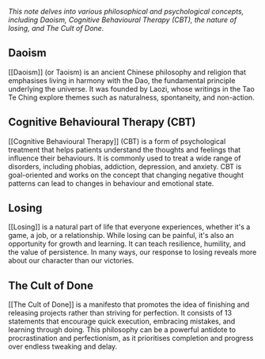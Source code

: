 *This note delves into various philosophical and psychological concepts, including Daoism, Cognitive Behavioural Therapy (CBT), the nature of losing, and The Cult of Done.*
## Daoism

[[Daoism]] (or Taoism) is an ancient Chinese philosophy and religion that emphasises living in harmony with the Dao, the fundamental principle underlying the universe. It was founded by Laozi, whose writings in the Tao Te Ching explore themes such as naturalness, spontaneity, and non-action.

## Cognitive Behavioural Therapy (CBT)

[[Cognitive Behavioural Therapy]] (CBT) is a form of psychological treatment that helps patients understand the thoughts and feelings that influence their behaviours. It is commonly used to treat a wide range of disorders, including phobias, addiction, depression, and anxiety. CBT is goal-oriented and works on the concept that changing negative thought patterns can lead to changes in behaviour and emotional state.

## Losing

[[Losing]] is a natural part of life that everyone experiences, whether it's a game, a job, or a relationship. While losing can be painful, it's also an opportunity for growth and learning. It can teach resilience, humility, and the value of persistence. In many ways, our response to losing reveals more about our character than our victories.

## The Cult of Done

[[The Cult of Done]] is a manifesto that promotes the idea of finishing and releasing projects rather than striving for perfection. It consists of 13 statements that encourage quick execution, embracing mistakes, and learning through doing. This philosophy can be a powerful antidote to procrastination and perfectionism, as it prioritises completion and progress over endless tweaking and delay.